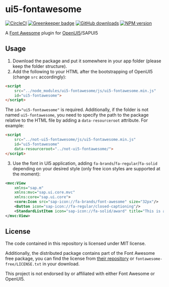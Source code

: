 # ui5-fontawesome

[![CircleCI](https://img.shields.io/circleci/project/github/zypA13510/ui5-fontawesome.svg?style=flat)](https://circleci.com/gh/zypA13510/ui5-fontawesome)
[![Greenkeeper badge](https://badges.greenkeeper.io/zypA13510/ui5-fontawesome.svg)](https://greenkeeper.io/)
[![GitHub downloads](https://img.shields.io/github/downloads/zypA13510/ui5-fontawesome/total.svg?style=flat)](https://github.com/zypA13510/ui5-fontawesome/releases)
[![NPM version](https://img.shields.io/npm/v/ui5-fontawesome.svg?style=flat)](https://www.npmjs.com/package/ui5-fontawesome)

A [Font Awesome](https://fontawesome.com/) plugin for [OpenUI5](https://openui5.org/)/SAPUI5

## Usage
1. Download the package and put it somewhere in your app folder (please keep the folder structure).
2. Add the following to your HTML after the bootstrapping of OpenUI5 (change `src` accordingly):
```HTML
<script
	src="../node_modules/ui5-fontawesome/js/ui5-fontawesome.min.js"
	id="ui5-fontawesome">
</script>
```
The `id="ui5-fontawesome"` is required. Additionally, if the folder is not named `ui5-fontawesome`, you need to specify the path to the package relative to the HTML file by adding a `data-resourceroot` attribute. For example:
```HTML
<script
	src="../not-ui5-fontawesome/js/ui5-fontawesome.min.js"
	id="ui5-fontawesome"
	data-resourceroot="../not-ui5-fontawesome/">
</script>
```
3. Use the font in UI5 application, adding `fa-brands`/`fa-regular`/`fa-solid` depending on your desired style (only free icon styles are supported at the moment):
```XML
<mvc:View
	xmlns="sap.m"
	xmlns:mvc="sap.ui.core.mvc"
	xmlns:core="sap.ui.core">
	<core:Icon src="sap-icon://fa-brands/font-awesome" size="32px"/>
	<Button icon="sap-icon://fa-regular/closed-captioning"/>
	<StandardListItem icon="sap-icon://fa-solid/award" title="This is awesome."/>
</mvc:View>
```

## License
The code contained in this repository is licensed under MIT license.

Additionally, the distributed package contains part of the Font Awesome free package, you can find the license from [their repository](https://github.com/FortAwesome/Font-Awesome/blob/master/LICENSE.txt) or `fontawesome-free/LICENSE.txt` in your download.

This project is not endorsed by or affiliated with either Font Awesome or OpenUI5.
